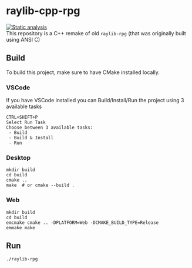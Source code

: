 # raylib-cpp-rpg
[![Static analysis](https://github.com/s-ionut/raylib-cpp-rpg/actions/workflows/clang-tidy.yml/badge.svg)](https://github.com/s-ionut/raylib-cpp-rpg/actions/workflows/clang-tidy.yml)   
This repository is a C++ remake of old `raylib-rpg` (that was originally built using ANSI C)

## Build

To build this project, make sure to have CMake installed locally.

### VSCode

If you have VSCode installed you can Build/Install/Run the project using 3 available tasks
```
CTRL+SHIFT+P
Select Run Task
Choose between 3 available tasks:
 - Build
 - Build & Install
 - Run
```

### Desktop

```
mkdir build
cd build
cmake ..
make  # or cmake --build .
```

### Web

```
mkdir build
cd build
emcmake cmake .. -DPLATFORM=Web -DCMAKE_BUILD_TYPE=Release
emmake make
```

## Run

```
./raylib-rpg
```
